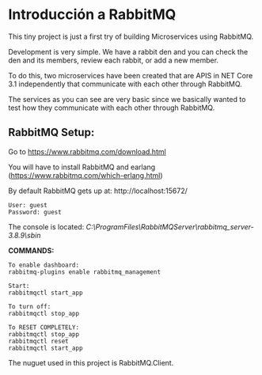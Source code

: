 # Introducción a RabbitMQ

This tiny project is just a first try of building Microservices using RabbitMQ.

Development is very simple. We have a rabbit den and you can check the den and its members, review each rabbit, or add a new member.

To do this, two microservices have been created that are APIS in NET Core 3.1 independently that communicate with each other through RabbitMQ.

The services as you can see are very basic since we basically wanted to test how they communicate with each other through RabbitMQ.

## RabbitMQ Setup:
Go to https://www.rabbitmq.com/download.html

You will have to install RabbitMQ and earlang (https://www.rabbitmq.com/which-erlang.html)

By default RabbitMQ gets up at: http://localhost:15672/ 

    User: guest
    Password: guest

The console is located:
*C:\ProgramFiles\RabbitMQServer\rabbitmq_server-3.8.9\sbin*

**COMMANDS:**
```
To enable dashboard:
rabbitmq-plugins enable rabbitmq_management

Start:
rabbitmqctl start_app

To turn off:
rabbitmqctl stop_app

To RESET COMPLETELY:
rabbitmqctl stop_app
rabbitmqctl reset
rabbitmqctl start_app

```
The nuguet used in this project is RabbitMQ.Client.

